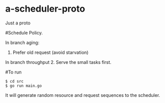 a-scheduler-proto
=================

Just a proto

#Schedule Policy.

In branch aging:
1. Prefer old request (avoid starvation)

In branch throughput
2. Serve the small tasks first.

#To run

```shell
$ cd src
$ go run main.go
```

It will generate random resource and request sequences to the scheduler.
